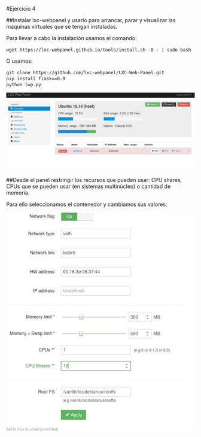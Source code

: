 #Ejercicio 4

##Instalar lxc-webpanel y usarlo para arrancar, parar y visualizar las máquinas virtuales que se tengan instaladas.

Para llevar a cabo la instalación usamos el comando:

    wget https://lxc-webpanel.github.io/tools/install.sh -O - | sudo bash
    
O usamos:

    git clone https://github.com/lxc-webpanel/LXC-Web-Panel.git
    pip install flask==0.9
    python lwp.py
    
![](snapshot5.png)


##Desde el panel restringir los recursos que pueden usar: CPU shares, CPUs que se pueden usar (en sistemas multinúcleo) o cantidad de memoria.

Para ello seleccionamos el contenedor y cambiamos sus valores:

![](snapshot6.png)

